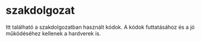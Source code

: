 # szakdolgozat

Itt található a szakdolgozatban használt kódok. A kódok futtatásához és a jó működéséhez kellenek a hardverek is.
